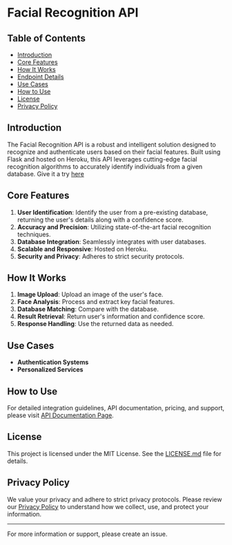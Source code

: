 # Facial Recognition API

## Table of Contents
- [Introduction](#introduction)
- [Core Features](#core-features)
- [How It Works](#how-it-works)
- [Endpoint Details](#endpoint-details)
- [Use Cases](#use-cases)
- [How to Use](#how-to-use)
- [License](#license)
- [Privacy Policy](#privacy-policy)

## Introduction
The Facial Recognition API is a robust and intelligent solution designed to recognize and authenticate users based on their facial features. Built using Flask and hosted on Heroku, this API leverages cutting-edge facial recognition algorithms to accurately identify individuals from a given database. Give it a try [here](https://flask-api-omnilense.herokuapp.com/)

## Core Features
1. **User Identification**: Identify the user from a pre-existing database, returning the user's details along with a confidence score.
2. **Accuracy and Precision**: Utilizing state-of-the-art facial recognition techniques.
3. **Database Integration**: Seamlessly integrates with user databases.
4. **Scalable and Responsive**: Hosted on Heroku.
5. **Security and Privacy**: Adheres to strict security protocols.

## How It Works
1. **Image Upload**: Upload an image of the user's face.
2. **Face Analysis**: Process and extract key facial features.
3. **Database Matching**: Compare with the database.
4. **Result Retrieval**: Return user's information and confidence score.
5. **Response Handling**: Use the returned data as needed.

## Use Cases
- **Authentication Systems**
- **Personalized Services**

## How to Use
For detailed integration guidelines, API documentation, pricing, and support, please visit [API Documentation Page]([https://your-api-domain.com/docs](https://flask-api-omnilense.herokuapp.com/documentation)).

## License
This project is licensed under the MIT License. See the [LICENSE.md](LICENSE.md) file for details.

## Privacy Policy
We value your privacy and adhere to strict privacy protocols. Please review our [Privacy Policy](PRIVACY_POLICY.md) to understand how we collect, use, and protect your information.

---

For more information or support, please create an issue.

